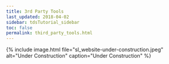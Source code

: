 ```yaml
---
title: 3rd Party Tools
last_updated: 2018-04-02
sidebar: tdsTutorial_sidebar
toc: false
permalink: third_party_tools.html
---
```


{% include image.html file="sl_website-under-construction.jpeg" alt="Under Construction" caption="Under Construction" %}
